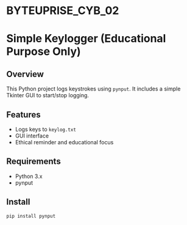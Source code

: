 # BYTEUPRISE_CYB_02
# Simple Keylogger (Educational Purpose Only)

## Overview
This Python project logs keystrokes using `pynput`. It includes a simple Tkinter GUI to start/stop logging.

## Features
- Logs keys to `keylog.txt`
- GUI interface
- Ethical reminder and educational focus

## Requirements
- Python 3.x
- pynput

## Install
```bash
pip install pynput

